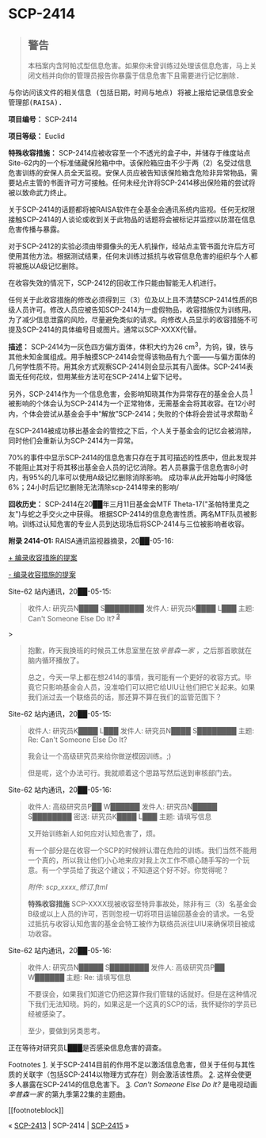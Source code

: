 # SCP-2414
                        



> ## <tt>&#35686;&#21578;</tt>
> 
> <tt>&#26412;&#26723;&#26696;&#20869;&#21547;&#38463;&#24085;&#24530;&#22411;&#20449;&#24687;&#21361;&#23475;&#12290;&#22914;&#26524;&#20320;&#26410;&#26366;&#35757;&#32451;&#36807;&#22788;&#29702;&#35813;&#20449;&#24687;&#21361;&#23475;&#65292;&#39532;&#19978;&#20851;&#38381;&#25991;&#26723;&#24182;&#21521;&#20320;&#30340;&#31649;&#29702;&#21592;&#25253;&#21578;&#20320;&#26292;&#38706;&#20110;&#20449;&#24687;&#21361;&#23475;&#19979;&#19988;&#38656;&#35201;&#36827;&#34892;&#35760;&#24518;&#21024;&#38500;.</tt>

<tt>&#19982;&#20320;&#35775;&#38382;&#35813;&#25991;&#20214;&#30340;&#30456;&#20851;&#20449;&#24687; (&#21253;&#25324;&#26085;&#26399;&#65292;&#26102;&#38388;&#19982;&#22320;&#28857;) &#23558;&#34987;&#19978;&#25253;&#32473;&#35760;&#24405;&#20449;&#24687;&#23433;&#20840;&#31649;&#29702;&#37096;(RAISA).</tt>
> 




**项目编号：** SCP-2414

**项目等级：** Euclid

**特殊收容措施：** SCP-2414应被收容至一个不透光的盒子中，并储存于维度站点Site-62内的一个标准储藏保险箱中中。该保险箱应由不少于两（2）名受过信息危害训练的安保人员全天监视。安保人员应被告知该保险箱含危险非异常物品，需要站点主管的书面许可方可接触。任何未经允许将SCP-2414移出保险箱的尝试将被以致命武力终止。

关于SCP-2414的话题都将被RAISA软件在全基金会通讯系统内监视。任何无权限接触SCP-2414的人谈论或收到关于此物品的话题将会被标记并监控以防潜在信息危害传播与暴露。

对于SCP-2412的实验必须由带摄像头的无人机操作，经站点主管书面允许后方可使用其他方法。根据测试结果，任何未训练过抵抗与收容信息危害的组织与个人都将被施以A级记忆删除。

在收容失效的情况下，SCP-2412的回收工作只能由智能无人机进行。

任何关于此收容措施的修改必须得到三（3）位及以上且不清楚SCP-2414性质的B级人员许可。修改人员应被告知SCP-2414为一虚假物品，收容措施仅为训练用。为了减少信息泄露的风险，尽量避免类似的请求。向修改人员显示的收容措施不可提及SCP-2414的具体编号目或图片。通常以SCP-XXXX代替。

**描述：** SCP-2414为一灰色四方偏方面体，体积大约为26 cm<sup>3</sup>，为钨，镍，铁与其他未知金属组成。用手触摸SCP-2414会觉得该物品有九个面——与偏方面体的几何学性质不符。用其余方式观察SCP-2414则会显示其有八面体。SCP-2414表面无任何花纹，但用某些方法可在SCP-2414上留下记号。

另外，SCP-2414作为一个信息危害，会影响知晓其作为异常存在的基金会人员<sup class='footnoteref'>
 <a shape='rect' class='footnoteref' id='footnoteref-1' href='javascript:;' onclick='WIKIDOT.page.utils.scrollToReference(&apos;footnote-1&apos;)'>1</a>
</sup>被影响的个体会认为SCP-2414为一个正常物体，无需基金会将其收容。在12小时内，个体会尝试从基金会手中“解放”SCP-2414；失败的个体将会尝试寻求帮助<sup class='footnoteref'>
 <a shape='rect' class='footnoteref' id='footnoteref-2' href='javascript:;' onclick='WIKIDOT.page.utils.scrollToReference(&apos;footnote-2&apos;)'>2</a>
</sup>

在SCP-2414被成功移出基金会的管控之下后，个人关于基金会的记忆会被消除，同时他们会重新认为SCP-2414为一异常。

70%的事件中显示SCP-2414的信息危害只存在于其可描述的性质中，但此发现并不能阻止其对于将其移出基金会人员的记忆消除。若人员暴露于信息危害8小时内，有95%的几率可以使用A级记忆删除消除影响。 成功率从此开始每小时降低6%；24小时后记忆删除无法清除scp-2414带来的影响/

**回收历史：**  SCP-2414在20██年三月11日基金会MTF Theta-17("圣帕特里克之友")与蛇之手交火之中获得。 根据SCP-2414的信息危害性质。两名MTF队员被影响。训练过认知危害的专业人员到达现场后将SCP-2414与三位被影响者收容。

**附录 2414-01:**  RAISA通讯监视器摘录，20██-05-16:

<a shape='rect' class='collapsible-block-link' href='javascript:;'>+&#160;&#32534;&#24405;&#25910;&#23481;&#25514;&#26045;&#30340;&#25552;&#26696;</a>

<a shape='rect' class='collapsible-block-link' href='javascript:;'>-&#160;&#32534;&#24405;&#25910;&#23481;&#25514;&#26045;&#30340;&#25552;&#26696;</a>


Site-62 站内通讯，20██-05-15:


> 收件人: 研究员N████ S████████
发件人: 研究员K████ L███
主题: Can't Someone Else Do It?<sup class='footnoteref'>
 <a shape='rect' class='footnoteref' id='footnoteref-3' href='javascript:;' onclick='WIKIDOT.page.utils.scrollToReference(&apos;footnote-3&apos;)'>3</a>
</sup>
> 


> 抱歉，昨天我换班的时候员工休息室里在放*辛普森一家* ，之后那首歌就在脑内循环播放了。
> 
> 总之，今天一早上都在想2414的事情，我可能有一个更好的收容方式。毕竟它只影响基金会人员，没准咱们可以把它给UIU让他们把它关起来。如果我们派过去一个联络员的话，那还算不算在我们的监管范围下？
> 

Site-62 站内通讯，20██-05-15:


> 收件人: 研究员K████ L███
发件人: 研究员N████ S████████
主题: Re: Can't Someone Else Do It?
> 
> 我会让一个高级研究员来给你做逆模因训练。;)
> 
> 但是呢，这个办法可行。我就顺着这个思路写然后送到审核部门去。
> 

Site-62 站内通讯，20██-05-16:


> 收件人: 高级研究员P██ W██████
发件人: 研究员N█████ S████████
密送: 研究员K████ L███
主题: 请填写信息
> 
> 又开始训练新人如何应对认知危害了，烦。
> 
> 有一个部分是在收容一个SCP的时候辨认潜在危险的训练。我们当然不能用一个真的，所以我让他们小心地来应对我上次工作不顺心随手写的一个玩意。有一个学员给了我这个建议；不知道这个好不好。你觉得呢？
> 
> *附件: scp_xxxx_修订.ftml* 
> 
> 
> **特殊收容措施**  SCP-XXXX现被收容至特异事故处，除非有三（3）名基金会B级或以上人员的许可，否则忽视一切将项目运输回基金会的请求。一名受过抵抗与收容认知危害的基金会特工被作为联络员派往UIU来确保项目被成功收容。
> 
> 

Site-62 站内通讯，20██-05-16:


> 收件人: 研究员N█████ S████████
发件人: 高级研究员P██ W██████
主题: Re: 请填写信息
> 
> 不要误会，如果我们知道它仍把这算作我们管辖的话就好。但是在这种情况下我们无法知晓。妈的，如果这是一个这真的SCP的话，我怀疑你的学员已经被感染了。
> 
> 至少，要做到另类思考。
> 

正在等待对研究员L███是否感染信息危害的调查。





Footnotes
<a shape='rect' href='javascript:;' onclick='WIKIDOT.page.utils.scrollToReference(&apos;footnoteref-1&apos;)'>1</a>. 关于SCP-2414目前的作用不足以激活信息危害，但关于任何与其性质的关联字（包括SCP-2414以物理方式存在）则会激活该性质。
<a shape='rect' href='javascript:;' onclick='WIKIDOT.page.utils.scrollToReference(&apos;footnoteref-2&apos;)'>2</a>. 这样会使更多人暴露在SCP-2414的信息危害下。
<a shape='rect' href='javascript:;' onclick='WIKIDOT.page.utils.scrollToReference(&apos;footnoteref-3&apos;)'>3</a>. *Can't Someone Else Do It?* 是电视动画*辛普森一家* 的第九季第22集的主题曲。

[[footnoteblock]]



« [SCP-2413](/scp-2413) | SCP-2414 | <a shape='rect' class='newpage' href='/scp-2415'>SCP-2415</a> »





                    